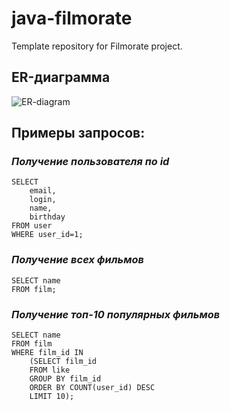 # java-filmorate
Template repository for Filmorate project.
## ER-диаграмма 
![ER-diagram](https://ie.wampi.ru/2023/05/06/ER-giagram.png)
## Примеры запросов:
### *Получение пользователя по id*

    SELECT
        email,
        login,
        name,
        birthday
    FROM user
    WHERE user_id=1;
### *Получение всех фильмов*

    SELECT name
    FROM film;
### *Получение топ-10 популярных фильмов*
    
    SELECT name
    FROM film
    WHERE film_id IN
        (SELECT film_id
        FROM like
        GROUP BY film_id
        ORDER BY COUNT(user_id) DESC
        LIMIT 10);
